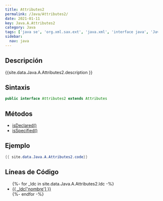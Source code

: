 ```yaml
---
title: Attributes2
permalink: /Java/Attributes2/
date: 2021-01-11
key: Java.A.Attributes2
category: Java
tags: ['java se', 'org.xml.sax.ext', 'java.xml', 'interface java', 'Java 1.5', 'SAX 2.0']
sidebar: 
  nav: java
---
```


## Descripción
{{site.data.Java.A.Attributes2.description }}

## Sintaxis
~~~java
public interface Attributes2 extends Attributes
~~~

## Métodos
* [isDeclared()](/Java/Attributes2/isDeclared)
* [isSpecified()](/Java/Attributes2/isSpecified)

## Ejemplo
~~~java
{{ site.data.Java.A.Attributes2.code}}
~~~

## Líneas de Código
<ul>
{%- for _ldc in site.data.Java.A.Attributes2.ldc -%}
   <li>
       <a href="{{_ldc['url'] }}">{{ _ldc['nombre'] }}</a>
   </li>
{%- endfor -%}
</ul>
